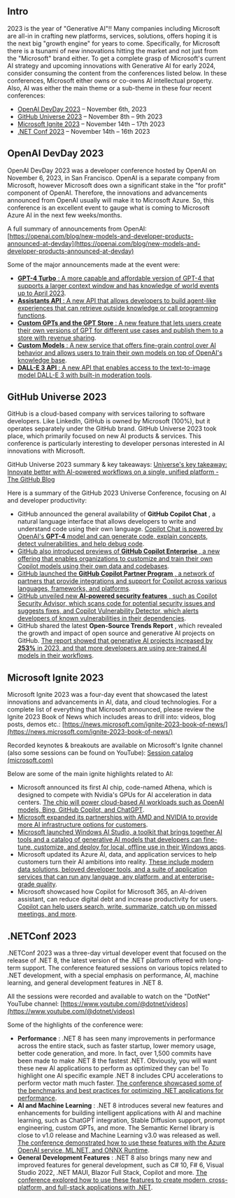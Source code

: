 ## Intro

2023 is the year of "Generative AI"!! Many companies including Microsoft are all-in in crafting new platforms, services, solutions, offers hoping it is the next big "growth engine" for years to come. Specifically, for Microsoft there is a tsunami of new innovations hitting the market and not just from the "Microsoft" brand either. To get a complete grasp of Microsoft's current AI strategy and upcoming innovations with Generative AI for early 2024, consider consuming the content from the conferences listed below. In these conferences, Microsoft either owns or co-owns AI intellectual property. Also, AI was either the main theme or a sub-theme in these four recent conferences:

- [OpenAI DevDay 2023](https://devday.openai.com/) – November 6th, 2023
- [GitHub Universe 2023](https://githubuniverse.com/) – November 8th – 9th 2023
- [Microsoft Ignite 2023](https://ignite.microsoft.com/) – November 14th – 17th 2023
- [.NET Conf 2023](https://www.dotnetconf.net/) – November 14th – 16th 2023

## OpenAI DevDay 2023

OpenAI DevDay 2023 was a developer conference hosted by OpenAI on November 6, 2023, in San Francisco. OpenAI is a separate company from Microsoft, however Microsoft does own a significant stake in the "for profit" component of OpenAI. Therefore, the innovations and advancements announced from OpenAI usually will make it to Microsoft Azure. So, this conference is an excellent event to gauge what is coming to Microsoft Azure AI in the next few weeks/months.

A full summary of announcements from OpenAI: [https://openai.com/blog/new-models-and-developer-products-announced-at-devday](https://openai.com/blog/new-models-and-developer-products-announced-at-devday)

Some of the major announcements made at the event were:

- [**GPT-4 Turbo** : A more capable and affordable version of GPT-4 that supports a larger context window and has knowledge of world events up to April 2023](https://analyticsindiamag.com/openai-announces-its-first-developer-conference-openai-devday/).
- [**Assistants API** : A new API that allows developers to build agent-like experiences that can retrieve outside knowledge or call programming functions](https://www.pluralsight.com/resources/blog/data/openai-devday-2023-takeaways).
- [**Custom GPTs and the GPT Store** : A new feature that lets users create their own versions of GPT for different use cases and publish them to a store with revenue sharing](https://techcrunch.com/2023/11/06/everything-announced-at-openais-first-developer-event/).
- [**Custom Models** : A new service that offers fine-grain control over AI behavior and allows users to train their own models on top of OpenAI's knowledge base](https://www.ghacks.net/2023/11/07/what-is-new-on-openai-dev-day/).
- [**DALL-E 3 API** : A new API that enables access to the text-to-image model DALL-E 3 with built-in moderation tools](https://www.analyticsvidhya.com/blog/2023/11/openais-devday-unveils-a-new-era-in-ai-advancements-and-customization/).

## GitHub Universe 2023 

GitHub is a cloud-based company with services tailoring to software developers. Like LinkedIn, GitHub is owned by Microsoft (100%), but it operates separately under the GitHub brand. GitHub Universe 2023 took place, which primarily focused on new AI products & services. This conference is particularly interesting to developer personas interested in AI innovations with Microsoft.

GitHub Universe 2023 summary & key takeaways: [Universe's key takeaway: Innovate better with AI-powered workflows on a single, unified platform - The GitHub Blog](https://github.blog/2023-11-15-universes-key-takeaway-innovate-better-with-ai-powered-workflows-on-a-single-unified-platform/)

Here is a summary of the GitHub 2023 Universe Conference, focusing on AI and developer productivity:

- GitHub announced the general availability of  **GitHub Copilot Chat** , a natural language interface that allows developers to write and understand code using their own language. [Copilot Chat is powered by OpenAI's  **GPT-4**  model and can generate code, explain concepts, detect vulnerabilities, and help debug code](https://github.blog/2023-11-08-universe-2023-copilot-transforms-github-into-the-ai-powered-developer-platform/).
- [GitHub also introduced previews of  **GitHub Copilot Enterprise** , a new offering that enables organizations to customize and train their own Copilot models using their own data and codebases](https://github.blog/2023-11-08-universe-2023-copilot-transforms-github-into-the-ai-powered-developer-platform/).
- [GitHub launched the  **GitHub Copilot Partner Program** , a network of partners that provide integrations and support for Copilot across various languages, frameworks, and platforms](https://github.blog/2023-11-08-universe-2023-copilot-transforms-github-into-the-ai-powered-developer-platform/).
- [GitHub unveiled new  **AI-powered security features** , such as Copilot Security Advisor, which scans code for potential security issues and suggests fixes, and Copilot Vulnerability Detector, which alerts developers of known vulnerabilities in their dependencies](https://github.blog/2023-11-08-universe-2023-copilot-transforms-github-into-the-ai-powered-developer-platform/).
- GitHub shared the latest  **Open-Source Trends Report** , which revealed the growth and impact of open source and generative AI projects on GitHub. [The report showed that generative AI projects increased by  **253%**  in 2023, and that more developers are using pre-trained AI models in their workflows](https://www.techrepublic.com/article/github-universe-2023-ai-security/).

## Microsoft Ignite 2023  

Microsoft Ignite 2023 was a four-day event that showcased the latest innovations and advancements in AI, data, and cloud technologies. For a complete list of everything that Microsoft announced, please review the Ignite 2023 Book of News which includes areas to drill into: videos, blog posts, demos etc.: [https://news.microsoft.com/ignite-2023-book-of-news/](https://news.microsoft.com/ignite-2023-book-of-news/)

Recorded keynotes & breakouts are available on Microsoft's Ignite channel (also some sessions can be found on YouTube): [Session catalog (microsoft.com)](https://ignite.microsoft.com/en-US/sessions?onDemand=1)

Below are some of the main ignite highlights related to AI:

- Microsoft announced its first AI chip, code-named Athena, which is designed to compete with Nvidia's GPUs for AI acceleration in data centers. [The chip will power cloud-based AI workloads such as OpenAI models, Bing, GitHub Copilot, and ChatGPT](https://www.bing.com/aclk?ld=e81hoRsI2UwKv2Ry8s-7NKaDVUCUwFavKFe1cP0mue-PWAiaeqYWKBgCU7Z3f2sPqHb1iDy8MDTaCpw9TrB_y5GOgW-cgU1pHBVzbgvfw98SdCUSIxysZHo3LoOA9zeVPD6xaH_otEFTXCAqXopAmQQwk0JaA44H8W9ivtW6YIUF1ORlWU&u=aHR0cHMlM2ElMmYlMmZkeW5hbWljcy5taWNyb3NvZnQuY29tJTJmZW4tdXMlMmYlM2ZlZl9pZCUzZF9rXzc1NTc2ZDBlYzk4ODFiZjlmZTE2MDg2Y2QzZDhiNGExX2tfJTI2T0NJRCUzZEFJRGNtbWhseGgzNm53X1NFTV9fa183NTU3NmQwZWM5ODgxYmY5ZmUxNjA4NmNkM2Q4YjRhMV9rXyUyNm1zY2xraWQlM2Q3NTU3NmQwZWM5ODgxYmY5ZmUxNjA4NmNkM2Q4YjRhMQ&rlid=75576d0ec9881bf9fe16086cd3d8b4a1).
- [Microsoft expanded its partnerships with AMD and NVIDIA to provide more AI infrastructure options for customers](https://www.bing.com/aclk?ld=e81hoRsI2UwKv2Ry8s-7NKaDVUCUwFavKFe1cP0mue-PWAiaeqYWKBgCU7Z3f2sPqHb1iDy8MDTaCpw9TrB_y5GOgW-cgU1pHBVzbgvfw98SdCUSIxysZHo3LoOA9zeVPD6xaH_otEFTXCAqXopAmQQwk0JaA44H8W9ivtW6YIUF1ORlWU&u=aHR0cHMlM2ElMmYlMmZkeW5hbWljcy5taWNyb3NvZnQuY29tJTJmZW4tdXMlMmYlM2ZlZl9pZCUzZF9rXzc1NTc2ZDBlYzk4ODFiZjlmZTE2MDg2Y2QzZDhiNGExX2tfJTI2T0NJRCUzZEFJRGNtbWhseGgzNm53X1NFTV9fa183NTU3NmQwZWM5ODgxYmY5ZmUxNjA4NmNkM2Q4YjRhMV9rXyUyNm1zY2xraWQlM2Q3NTU3NmQwZWM5ODgxYmY5ZmUxNjA4NmNkM2Q4YjRhMQ&rlid=75576d0ec9881bf9fe16086cd3d8b4a1).
- [Microsoft launched Windows AI Studio, a toolkit that brings together AI tools and a catalog of generative AI models that developers can fine-tune, customize, and deploy for local, offline use in their Windows apps](https://bing.com/search?q=Microsoft+Ignite+2023+AI+summary).
- Microsoft updated its Azure AI, data, and application services to help customers turn their AI ambitions into reality. [These include modern data solutions, beloved developer tools, and a suite of application services that can run any language, any platform, and at enterprise-grade quality](https://blogs.microsoft.com/blog/2023/11/15/microsoft-ignite-2023-ai-transformation-and-the-technology-driving-change/).
- Microsoft showcased how Copilot for Microsoft 365, an AI-driven assistant, can reduce digital debt and increase productivity for users. [Copilot can help users search, write, summarize, catch up on missed meetings, and more](https://blogs.partner.microsoft.com/partner/microsoft-ignite-2023-highlights-for-partners/).

## .NETConf 2023  

.NETConf 2023 was a three-day virtual developer event that focused on the release of .NET 8, the latest version of the .NET platform offered with long-term support. The conference featured sessions on various topics related to .NET development, with a special emphasis on performance, AI, machine learning, and general development features in .NET 8.

All the sessions were recorded and available to watch on the "DotNet" YouTube channel: [https://www.youtube.com/@dotnet/videos](https://www.youtube.com/@dotnet/videos)  

Some of the highlights of the conference were:

- **Performance** : .NET 8 has seen many improvements in performance across the entire stack, such as faster startup, lower memory usage, better code generation, and more. In fact, over 1,500 commits have been made to make .NET 8 the fastest .NET. Obviously, you will want these new AI applications to perform as optimized they can be! To highlight one AI specific example .NET 8 includes CPU accelerations to perform vector math much faster. [The conference showcased some of the benchmarks and best practices for optimizing .NET applications for performance](https://www.dotnetconf.net/agenda).
- **AI and Machine Learning** : .NET 8 introduces several new features and enhancements for building intelligent applications with AI and machine learning, such as ChatGPT integration, Stable Diffusion support, prompt engineering, custom GPTs, and more. The Semantic Kernel library is close to v1.0 release and Machine Learning v3.0 was released as well. [The conference demonstrated how to use these features with the Azure OpenAI service, ML.NET, and ONNX Runtime](https://devblogs.microsoft.com/dotnet/category/aiml/).
- **General Development Features** : .NET 8 also brings many new and improved features for general development, such as C# 10, F# 6, Visual Studio 2022, .NET MAUI, Blazor Full Stack, Copilot and more. [The conference explored how to use these features to create modern, cross-platform, and full-stack applications with .NET](https://devblogs.microsoft.com/dotnet/dotnet-conf-2023-celebrating-the-release-of-dotnet-8-save-the-date/).
